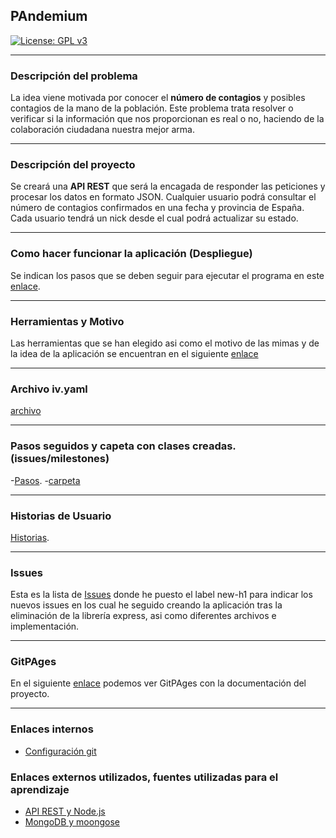 
## PAndemium

[![License: GPL v3](https://img.shields.io/badge/License-GPLv3-blue.svg)](https://www.gnu.org/licenses/gpl-3.0)

---

### Descripción del problema

La idea viene motivada por conocer el **número de contagios** y posibles contagios de la mano de la población. Este problema trata resolver o verificar si la información que nos proporcionan es real o no, haciendo de la colaboración ciudadana nuestra mejor arma.

---

### Descripción del proyecto

Se creará una **API REST** que será la encagada de responder las peticiones y procesar los datos en formato JSON. Cualquier usuario podrá consultar el número de contagios confirmados en una fecha y provincia de España. Cada usuario tendrá un nick desde el cual podrá actualizar su
estado.

---

### Como hacer funcionar la aplicación (Despliegue)

Se indican los pasos que se deben seguir para ejecutar el programa en este [enlace](docs/despliegue.md).

---

### Herramientas y Motivo

Las herramientas que se han elegido asi como el motivo de las mimas y de la idea de la aplicación se encuentran en el siguiente [enlace](docs/motivo.md)

---

### Archivo iv.yaml

[archivo](iv.yaml)

---

### Pasos seguidos y capeta con clases creadas. (issues/milestones)

-[Pasos](docs/pasos.md).
-[carpeta](pandemiun/src/class)

---

### Historias de Usuario

[Historias](https://github.com/DanielRuizMed/PAndemium/issues).

---

### Issues

Esta es la lista de [Issues](https://github.com/DanielRuizMed/PAndemium/issues?q=is%3Aissue+is%3Aclosed) donde he puesto el label new-h1 para indicar los nuevos issues en los cual he seguido creando la aplicación tras la eliminación de la librería express, asi como diferentes archivos e implementación.

---

### GitPAges

En el siguiente [enlace](https://danielruizmed.github.io/PAndemium/) podemos ver GitPAges con la documentación del proyecto.

---

### Enlaces internos
- [Configuración git](https://github.com/DanielRuizMed/PAndemium/blob/master/docs/config.md)

### Enlaces externos utilizados, fuentes utilizadas para el aprendizaje
- [API REST y Node.js](https://www.youtube.com/watch?v=bK3AJfs7qNY)
- [MongoDB y moongose](https://www.youtube.com/watch?v=-bI0diefasA)
